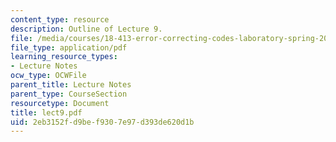 ```yaml
---
content_type: resource
description: Outline of Lecture 9.
file: /media/courses/18-413-error-correcting-codes-laboratory-spring-2004/2eb3152fd9bef9307e97d393de620d1b_lect9.pdf
file_type: application/pdf
learning_resource_types:
- Lecture Notes
ocw_type: OCWFile
parent_title: Lecture Notes
parent_type: CourseSection
resourcetype: Document
title: lect9.pdf
uid: 2eb3152f-d9be-f930-7e97-d393de620d1b
---
```

